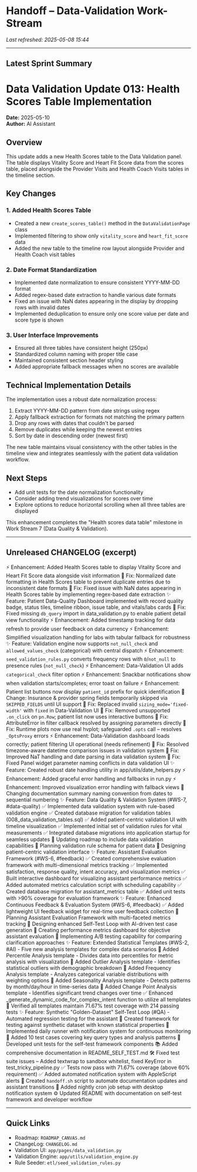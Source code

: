 # Handoff – Data-Validation Work-Stream

_Last refreshed: 2025-05-08 15:44_

---
## Latest Sprint Summary

# Data Validation Update 013: Health Scores Table Implementation

**Date:** 2025-05-10  
**Author:** AI Assistant

## Overview
This update adds a new Health Scores table to the Data Validation panel. The table displays Vitality Score and Heart Fit Score data from the scores table, placed alongside the Provider Visits and Health Coach Visits tables in the timeline section.

## Key Changes

### 1. Added Health Scores Table
- Created a new `create_scores_table()` method in the `DataValidationPage` class
- Implemented filtering to show only `vitality_score` and `heart_fit_score` data
- Added the new table to the timeline row layout alongside Provider and Health Coach visit tables

### 2. Date Format Standardization
- Implemented date normalization to ensure consistent YYYY-MM-DD format
- Added regex-based date extraction to handle various date formats
- Fixed an issue with NaN dates appearing in the display by dropping rows with invalid dates
- Implemented deduplication to ensure only one score value per date and score type is shown

### 3. User Interface Improvements
- Ensured all three tables have consistent height (250px)
- Standardized column naming with proper title case
- Maintained consistent section header styling
- Added appropriate fallback messages when no scores are available

## Technical Implementation Details

The implementation uses a robust date normalization process:
1. Extract YYYY-MM-DD pattern from date strings using regex
2. Apply fallback extraction for formats not matching the primary pattern
3. Drop any rows with dates that couldn't be parsed
4. Remove duplicates while keeping the newest entries
5. Sort by date in descending order (newest first)

The new table maintains visual consistency with the other tables in the timeline view and integrates seamlessly with the patient data validation workflow.

## Next Steps
- Add unit tests for the date normalization functionality
- Consider adding trend visualizations for scores over time
- Explore options to reduce horizontal scrolling when all three tables are displayed

This enhancement completes the "Health scores data table" milestone in Work Stream 7 (Data Quality & Validation). 

---
## Unreleased CHANGELOG (excerpt)

⚡️ Enhancement: Added Health Scores table to display Vitality Score and Heart Fit Score data alongside visit information
🐛 Fix: Normalized date formatting in Health Scores table to prevent duplicate entries due to inconsistent date formats
🐛 Fix: Fixed issue with NaN dates appearing in Health Scores table by implementing regex-based date extraction
✨ Feature: Patient Data-Quality Dashboard implemented with record quality badge, status tiles, timeline ribbon, issue table, and vitals/labs cards
🐛 Fix: Fixed missing `db_query` import in data_validation.py to enable patient detail view functionality
⚡️ Enhancement: Added timestamp tracking for data refresh to provide user feedback on data currency
⚡️ Enhancement: Simplified visualization handling for labs with tabular fallback for robustness
✨ Feature: Validation engine now supports `not_null_check` and `allowed_values_check` (categorical) with central dispatch
⚡️ Enhancement: `seed_validation_rules.py` converts frequency rows with `0`/`not_null` to presence rules (`not_null_check`)
⚡️ Enhancement: Data-Validation UI adds `categorical_check` filter option
⚡️ Enhancement: Snackbar notifications show when validation starts/completes; error toast on failure
⚡️ Enhancement: Patient list buttons now display `patient_id` prefix for quick identification
🛑 Change: Insurance & provider spring fields temporarily skipped via `SKIPPED_FIELDS` until UI support
🐛 Fix: Replaced invalid `sizing_mode='fixed-width'` with `fixed` in Data-Validation UI
🐛 Fix: Removed unsupported `.on_click` on `pn.Row`; patient list now uses interactive buttons
🐛 Fix: AttributeError in filter callback resolved by assigning parameters directly
🐛 Fix: Runtime plots now use real hvplot; safeguarded `.opts` call – resolves `_OptsProxy` errors
⚡️ Enhancement: Data-Validation dashboard loads correctly; patient filtering UI operational (needs refinement)
🐛 Fix: Resolved timezone-aware datetime comparison issues in validation system
🐛 Fix: Improved NaT handling and date parsing in data validation system
🐛 Fix: Fixed Panel widget parameter naming conflicts in data validation UI
✨ Feature: Created robust date handling utility in app/utils/date_helpers.py
⚡️ Enhancement: Added graceful error handling and fallbacks in run.py
⚡️ Enhancement: Improved visualization error handling with fallback views
🔄 Changing documentation summary naming convention from dates to sequential numbering
✨ Feature: Data Quality & Validation System (#WS-7, #data-quality)
✅ Implemented data validation system with rule-based validation engine
✅ Created database migration for validation tables (008_data_validation_tables.sql)
✅ Added patient-centric validation UI with timeline visualization
✅ Implemented initial set of validation rules for vital measurements
✅ Integrated database migrations into application startup for seamless updates
🧩 Updating roadmap to include data validation capabilities
🧩 Planning validation rule schema for patient data
🧩 Designing patient-centric validation interface
✨ Feature: Assistant Evaluation Framework (#WS-6, #feedback)
✅ Created comprehensive evaluation framework with multi-dimensional metrics tracking
✅ Implemented satisfaction, response quality, intent accuracy, and visualization metrics
✅ Built interactive dashboard for visualizing assistant performance metrics
✅ Added automated metrics calculation script with scheduling capability
✅ Created database migration for assistant_metrics table
✅ Added unit tests with >90% coverage for evaluation framework
✨ Feature: Enhanced Continuous Feedback & Evaluation System (#WS-6, #feedback)
✅ Added lightweight UI feedback widget for real-time user feedback collection
🧩 Planning Assistant Evaluation Framework with multi-faceted metrics tracking
🧩 Designing enhanced Self-Test Loop with AI-driven test case generation
🧩 Creating performance metrics dashboard for objective assistant evaluation
🧩 Implementing A/B testing capability for comparing clarification approaches
✨ Feature: Extended Statistical Templates (#WS-2, #AI) - Five new analysis templates for complex data scenarios
🧩 Added Percentile Analysis template - Divides data into percentiles for metric analysis with visualization
🧩 Added Outlier Analysis template - Identifies statistical outliers with demographic breakdown
🧩 Added Frequency Analysis template - Analyzes categorical variable distributions with weighting options
🧩 Added Seasonality Analysis template - Detects patterns by month/day/hour in time-series data
🧩 Added Change Point Analysis template - Identifies significant trend changes over time 
✅ Enhanced _generate_dynamic_code_for_complex_intent function to utilize all templates
🧪 Verified all templates maintain 71.67% test coverage with 214 passing tests
✨ Feature: Synthetic "Golden-Dataset" Self-Test Loop (#QA) - Automated regression testing for the assistant
🧩 Created framework for testing against synthetic dataset with known statistical properties
🧩 Implemented daily runner with notification system for continuous monitoring
🧩 Added 10 test cases covering key query types and analysis patterns
🧪 Developed unit tests for the self-test framework components
📚 Added comprehensive documentation in README_SELF_TEST.md
🛠️ Fixed test suite issues – Added textwrap to sandbox whitelist, fixed KeyError in test_tricky_pipeline.py
✅ Tests now pass with 71.67% coverage (above 60% requirement)
✅ Added automated notification system with AppleScript alerts
🔧 Created `handoff.sh` script to automate documentation updates and assistant transitions
🔧 Added nightly cron job setup with desktop notification system
⚙️ Updated README with documentation on self-test framework and developer workflow

---
## Quick Links
* Roadmap: `ROADMAP_CANVAS.md`
* ChangeLog: `CHANGELOG.md`
* Validation UI: `app/pages/data_validation.py`
* Validation Engine: `app/utils/validation_engine.py`
* Rule Seeder: `etl/seed_validation_rules.py`
